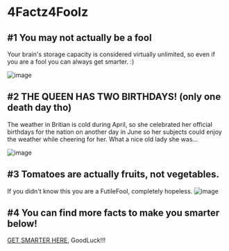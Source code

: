 # 4Factz4Foolz



##            #1 You may not actually be a fool

Your brain's storage capacity is considered virtually unlimited, so even if you are a fool you can always get smarter. :)

![image](https://user-images.githubusercontent.com/114502683/201573151-6f84cf3d-9b1a-4476-a5cf-921153910e1d.png)

##            #2 THE QUEEN HAS TWO BIRTHDAYS! (only one death day tho)
The weather in Britian is cold during April, so she celebrated her official birthdays for the nation on another day in June so her subjects could enjoy the weather while cheering for her. What a nice old lady she was...

![image](https://preview.redd.it/vtr07ij8pgj81.jpg?width=640&crop=smart&auto=webp&s=6009ef6f41bcea3535364e1168625772213a3a02)
##            #3 Tomatoes are actually fruits, not vegetables.

If you didn't know this you are a FutileFool, completely hopeless.
![image](https://i.redd.it/qnqdd2bnl8q11.jpg)

##            #4 You can find more facts to make you smarter below!
[GET SMARTER HERE](https://www.factinate.com/things/42-scientific-facts-make-smartest-person-room/ 'GET SMARTER HERE'), GoodLuck!!!

